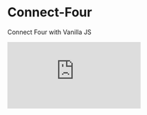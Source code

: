 # Connect-Four
Connect Four with Vanilla JS 

![alt-text](https://github.com/JGaastra1/Connect-Four/blob/main/images/C4.pdf)
